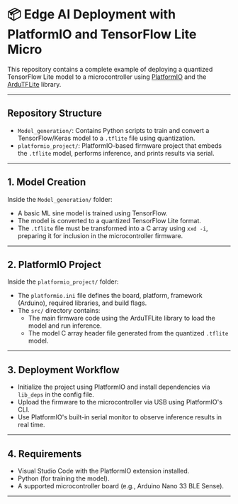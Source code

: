# 📦 Edge AI Deployment with PlatformIO and TensorFlow Lite Micro

This repository contains a complete example of deploying a quantized TensorFlow Lite model to a microcontroller using [PlatformIO](https://platformio.org/) and the [ArduTFLite](https://github.com/spaziochirale/ArduTFLite) library. 

---

## Repository Structure

- `Model_generation/`: Contains Python scripts to train and convert a TensorFlow/Keras model to a `.tflite` file using quantization.
- `platformio_project/`: PlatformIO-based firmware project that embeds the `.tflite` model, performs inference, and prints results via serial.

---

## 1. Model Creation

Inside the `Model_generation/` folder:

- A basic ML sine model is trained using TensorFlow.
- The model is converted to a quantized TensorFlow Lite format.
- The `.tflite` file must be transformed into a C array using `xxd -i`, preparing it for inclusion in the microcontroller firmware.

---

## 2. PlatformIO Project

Inside the `platformio_project/` folder:

- The `platformio.ini` file defines the board, platform, framework (Arduino), required libraries, and build flags.
- The `src/` directory contains:
  - The main firmware code using the ArduTFLite library to load the model and run inference.
  - The model C array header file generated from the quantized `.tflite` model.

---

## 3. Deployment Workflow

- Initialize the project using PlatformIO and install dependencies via `lib_deps` in the config file.
- Upload the firmware to the microcontroller via USB using PlatformIO's CLI.
- Use PlatformIO's built-in serial monitor to observe inference results in real time.

---

## 4. Requirements

- Visual Studio Code with the PlatformIO extension installed.
- Python (for training the model).
- A supported microcontroller board (e.g., Arduino Nano 33 BLE Sense).

---
